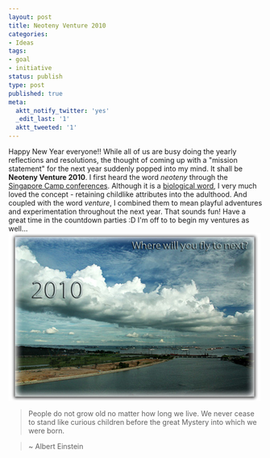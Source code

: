 ```yaml
---
layout: post
title: Neoteny Venture 2010
categories:
- Ideas
tags:
- goal
- initiative
status: publish
type: post
published: true
meta:
  aktt_notify_twitter: 'yes'
  _edit_last: '1'
  aktt_tweeted: '1'
---
```

Happy New Year everyone!! While all of us are busy doing the yearly reflections and resolutions, the thought of coming up with a "mission statement" for the next year suddenly popped into my mind. It shall be **Neoteny Venture 2010**. I first heard the word _neoteny_ through the [Singapore Camp conferences](http://nsc1.neotenylabs.com/). Although it is a [biological word](http://en.wikipedia.org/wiki/Neoteny), I very much loved the concept - retaining childlike attributes into the adulthood. And coupled with the word _venture_, I combined them to mean playful adventures and experimentation throughout the next year. That sounds fun! Have a great time in the countdown parties :D I'm off to to begin my ventures as well... ![](/img/neoteny-venture-2010.jpg)

>  

> People do not grow old no matter how long we live. We never cease to stand like curious children before the great Mystery into which we were born.

> ~ Albert Einstein

